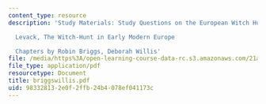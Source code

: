 ```yaml
---
content_type: resource
description: 'Study Materials: Study Questions on the European Witch Hunt

  Levack, The Witch-Hunt in Early Modern Europe

  Chapters by Robin Briggs, Deborah Willis'
file: /media/https%3A/open-learning-course-data-rc.s3.amazonaws.com/21a-211-magic-witchcraft-and-the-spirit-world-fall-2003/983328132e0f2ffb24b4078ef041173c_briggswillis.pdf
file_type: application/pdf
resourcetype: Document
title: briggswillis.pdf
uid: 98332813-2e0f-2ffb-24b4-078ef041173c
---
```

